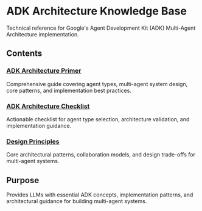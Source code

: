 # ADK Architecture Knowledge Base

Technical reference for Google's Agent Development Kit (ADK) Multi-Agent Architecture implementation.

## Contents

### [ADK Architecture Primer](adk-architecture-primer.md)
Comprehensive guide covering agent types, multi-agent system design, core patterns, and implementation best practices.

### [ADK Architecture Checklist](adk-architecture-primer-checklist)
Actionable checklist for agent type selection, architecture validation, and implementation guidance.

### [Design Principles](design-principles.md)
Core architectural patterns, collaboration models, and design trade-offs for multi-agent systems.

## Purpose

Provides LLMs with essential ADK concepts, implementation patterns, and architectural guidance for building multi-agent systems.
